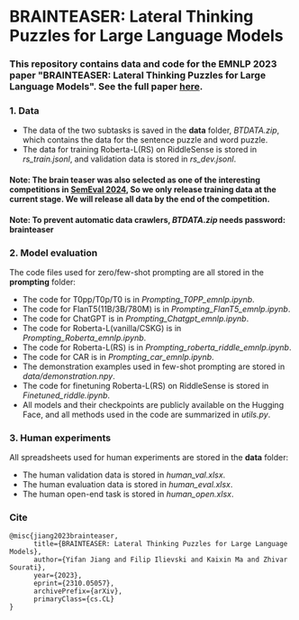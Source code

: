 # BRAINTEASER: Lateral Thinking Puzzles for Large Language Models

### This repository contains data and code for the EMNLP 2023 paper "BRAINTEASER: Lateral Thinking Puzzles for Large Language Models". See the full paper [here](https://arxiv.org/abs/2310.05057).
### 1. **Data**
* The data of the two subtasks is saved in the **data** folder, *BTDATA.zip*, which contains the data for the sentence puzzle and word puzzle. 
* The data for training Roberta-L(RS) on RiddleSense is stored in *rs_train.jsonl*, and validation data is stored in *rs_dev.jsonl*.
#### **Note:** The brain teaser was also selected as one of the interesting competitions in [SemEval 2024](https://brainteasersem.github.io/), So we only release training data at the current stage. We will release all data by the end of the competition. 
#### **Note:** To prevent automatic data crawlers, *BTDATA.zip* needs password: **brainteaser**

### 2. **Model evaluation**
The code files used for zero/few-shot prompting are all stored in the **prompting** folder:  
* The code for T0pp/T0p/T0 is in *Prompting_T0PP_emnlp.ipynb*.
* The code for FlanT5(11B/3B/780M) is in *Prompting_FlanT5_emnlp.ipynb*.
* The code for ChatGPT is in *Prompting_Chatgpt_emnlp.ipynb*.
* The code for Roberta-L(vanilla/CSKG) is in *Prompting_Roberta_emnlp.ipynb*.
* The code for Roberta-L(RS) is in *Prompting_roberta_riddle_emnlp.ipynb*.
* The code for CAR is in *Prompting_car_emnlp.ipynb*.
* The demonstration examples used in few-shot prompting are stored in *data/demonstration.npy*.
* The code for finetuning Roberta-L(RS) on RiddleSense is stored in *Finetuned_riddle.ipynb*.
* All models and their checkpoints are publicly available on the Hugging Face, and all methods used in the code are summarized in *utils.py*.
### 3. **Human experiments**
All spreadsheets used for human experiments are stored in the **data** folder:
* The human validation data is stored in *human_val.xlsx*.
* The human evaluation data is stored in *human_eval.xlsx*.
* The human open-end task is stored in *human_open.xlsx*.

### Cite
```
@misc{jiang2023brainteaser,
      title={BRAINTEASER: Lateral Thinking Puzzles for Large Language Models}, 
      author={Yifan Jiang and Filip Ilievski and Kaixin Ma and Zhivar Sourati},
      year={2023},
      eprint={2310.05057},
      archivePrefix={arXiv},
      primaryClass={cs.CL}
}
```
